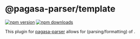 # @pagasa-parser/template
[![npm version](https://img.shields.io/npm/v/@pagasa-parser/template.svg?style=flat-square)](https://www.npmjs.org/package/@pagasa-parser/template)
[![npm downloads](https://img.shields.io/npm/dm/@pagasa-parser/template.svg?style=flat-square)](http://npm-stat.com/charts.html?package=@pagasa-parser/template)

This plugin for [pagasa-parser](https://github.com/pagasa-parser/pagasa-parser) allows for (parsing/formatting) of <objects>.